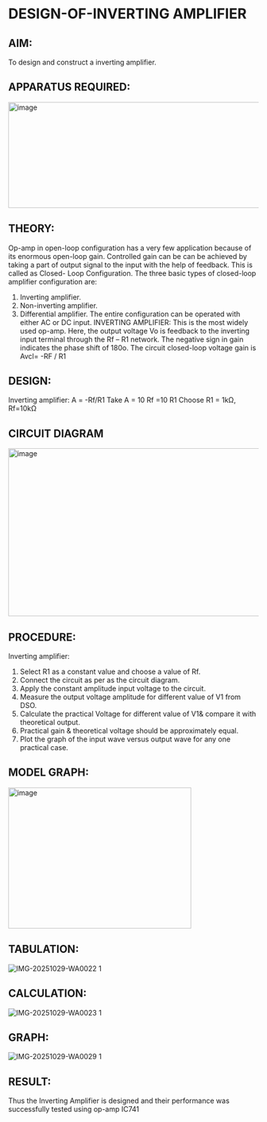 # DESIGN-OF-INVERTING AMPLIFIER
## AIM:
To design and construct a inverting amplifier.

## APPARATUS REQUIRED:
<img width="768" height="213" alt="image" src="https://github.com/user-attachments/assets/d2a172d2-abb8-4930-8db5-78338f0486fe" />

## THEORY:
Op-amp in open-loop configuration has a very few application because of its enormous open-loop gain. Controlled gain can be can be achieved by taking a part of output signal to the input with the help of feedback. This is called as Closed- Loop Configuration. The three basic types of closed-loop amplifier configuration are:
1. Inverting amplifier.
2. Non-inverting amplifier.
3. Differential amplifier.
The entire configuration can be operated with either AC or DC input.
INVERTING AMPLIFIER:
This is the most widely used op-amp. Here, the output voltage Vo is feedback to the inverting input terminal through the Rf – R1 network. The negative sign in gain indicates the phase shift of 180ο.
The circuit closed-loop voltage gain is Avcl= -RF / R1

## DESIGN:
Inverting amplifier:
A = -Rf/R1
Take A = 10
Rf =10 R1
Choose R1 = 1kΩ, Rf=10kΩ

## CIRCUIT DIAGRAM
<img width="674" height="338" alt="image" src="https://github.com/user-attachments/assets/a1c35782-2787-4a3d-994a-6ed78afcafb5" />

## PROCEDURE:
Inverting amplifier:
1. Select R1 as a constant value and choose a value of Rf.
2. Connect the circuit as per as the circuit diagram.
3. Apply the constant amplitude input voltage to the circuit.
4. Measure the output voltage amplitude for different value of V1 from DSO.
5. Calculate the practical Voltage for different value of V1& compare it with theoretical output.
6. Practical gain & theoretical voltage should be approximately equal.
7. Plot the graph of the input wave versus output wave for any one practical case.

## MODEL GRAPH:
<img width="368" height="284" alt="image" src="https://github.com/user-attachments/assets/d2081f1e-57d1-4cd0-b59a-5ebb4115733d" />

## TABULATION:

![IMG-20251029-WA0022 1](https://github.com/user-attachments/assets/7654d8a9-c678-4fc5-972b-93ecb2dd1ae0)

## CALCULATION:

![IMG-20251029-WA0023 1](https://github.com/user-attachments/assets/1a6f5932-b941-4520-8166-3dd2730f4e2c)

## GRAPH:

![IMG-20251029-WA0029 1](https://github.com/user-attachments/assets/638c14bc-3f65-4fb5-90c5-7da4616fe9a5)

## RESULT:
Thus the Inverting Amplifier is designed and their performance was successfully tested using op-amp IC741
